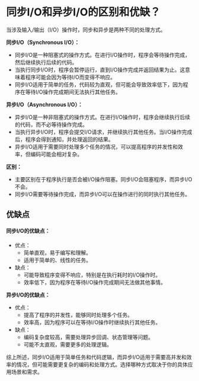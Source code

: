 # 同步I/O和异步I/O的区别和优缺？

当涉及输入/输出（I/O）操作时，同步和异步是两种不同的处理方式。

**同步I/O（Synchronous I/O）：**

+ 同步I/O是一种阻塞式的操作方式。在进行I/O操作时，程序会等待操作完成，然后继续执行后续的代码。
+ 当执行同步I/O时，程序会暂停运行，直到I/O操作完成并返回结果为止。这意味着程序可能会因为等待I/O而变得不响应。
+ 同步I/O适用于简单的任务，代码较为直观，但可能会导致效率低下，因为程序在等待I/O操作完成期间无法执行其他任务。

**异步I/O（Asynchronous I/O）：**

+ 异步I/O是一种非阻塞式的操作方式。在进行I/O操作时，程序会继续执行后续的代码，而不必等待操作完成。
+ 当执行异步I/O时，程序会提交I/O请求，并继续执行其他任务。当I/O操作完成后，程序会得到通知，并处理返回的结果。
+ 异步I/O适用于需要同时处理多个任务的情况，可以提高程序的并发性和效率，但编码可能会相对复杂。

**区别：**

+ 主要区别在于程序执行是否会被I/O操作阻塞。同步I/O会阻塞程序，而异步I/O不会。
+ 同步I/O需要等待操作完成，而异步I/O可以在操作进行的同时执行其他任务。

## 优缺点
#### 同步I/O的优缺点：
+ 优点： 
    - 简单直观，易于编写和理解。
    - 适用于简单的、线性的任务。
+ 缺点： 
    - 可能导致程序变得不响应，特别是在执行耗时的I/O操作时。
    - 效率低下，因为程序在等待I/O操作完成期间无法做其他事情。

**异步I/O的优缺点：**

+ 优点： 
    - 提高了程序的并发性，能够同时处理多个任务。
    - 效率高，因为程序可以在等待I/O操作时继续执行其他任务。
+ 缺点： 
    - 编码复杂度较高，需要处理异步回调、状态管理等问题。
    - 可能不太直观，需要更多的处理逻辑。

综上所述，同步I/O适用于简单任务和代码逻辑，而异步I/O适用于需要高并发和效率的情况，但可能需要更复杂的编码和处理方式。选择哪种方式取决于你的具体应用场景和需求。


